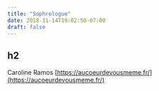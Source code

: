 ```yaml
---
title: "Sophrologue"
date: 2018-11-14T19:02:50-07:00
draft: false
---
```


## h2

Caroline Ramos [https://aucoeurdevousmeme.fr/](https://aucoeurdevousmeme.fr/)
